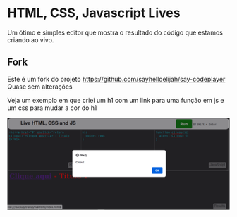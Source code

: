 # HTML, CSS, Javascript Lives
Um ótimo e simples editor que mostra o resultado do código que estamos criando ao vivo.

## Fork
Este é um fork do projeto
https://github.com/sayhelloelijah/say-codeplayer
Quase sem alterações

Veja um exemplo em que criei um h1 com um link para uma função em js e um css para mudar a cor do h1

![](live.png)

